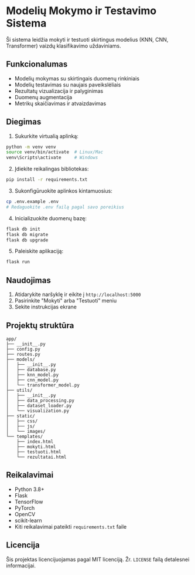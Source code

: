 # Modelių Mokymo ir Testavimo Sistema

Ši sistema leidžia mokyti ir testuoti skirtingus modelius (KNN, CNN, Transformer) vaizdų klasifikavimo uždaviniams.

## Funkcionalumas

- Modelių mokymas su skirtingais duomenų rinkiniais
- Modelių testavimas su naujais paveikslėliais
- Rezultatų vizualizacija ir palyginimas
- Duomenų augmentacija
- Metrikų skaičiavimas ir atvaizdavimas

## Diegimas

1. Sukurkite virtualią aplinką:
```bash
python -m venv venv
source venv/bin/activate  # Linux/Mac
venv\Scripts\activate     # Windows
```

2. Įdiekite reikalingas bibliotekas:
```bash
pip install -r requirements.txt
```

3. Sukonfigūruokite aplinkos kintamuosius:
```bash
cp .env.example .env
# Redaguokite .env failą pagal savo poreikius
```

4. Inicializuokite duomenų bazę:
```bash
flask db init
flask db migrate
flask db upgrade
```

5. Paleiskite aplikaciją:
```bash
flask run
```

## Naudojimas

1. Atidarykite naršyklę ir eikite į `http://localhost:5000`
2. Pasirinkite "Mokyti" arba "Testuoti" meniu
3. Sekite instrukcijas ekrane

## Projektų struktūra

```
app/
├── __init__.py
├── config.py
├── routes.py
├── models/
│   ├── __init__.py
│   ├── database.py
│   ├── knn_model.py
│   ├── cnn_model.py
│   └── transformer_model.py
├── utils/
│   ├── __init__.py
│   ├── data_processing.py
│   ├── dataset_loader.py
│   └── visualization.py
├── static/
│   ├── css/
│   ├── js/
│   └── images/
└── templates/
    ├── index.html
    ├── mokyti.html
    ├── testuoti.html
    └── rezultatai.html
```

## Reikalavimai

- Python 3.8+
- Flask
- TensorFlow
- PyTorch
- OpenCV
- scikit-learn
- Kiti reikalavimai pateikti `requirements.txt` faile

## Licencija

Šis projektas licencijuojamas pagal MIT licenciją. Žr. `LICENSE` failą detalesnei informacijai. 